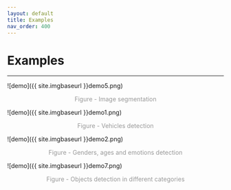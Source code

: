```yaml
---
layout: default
title: Examples
nav_order: 400
---
```


# Examples

---

![demo]({{ site.imgbaseurl }}demo5.png)
<center>
<div style="display: inline-block;color: #999;">Figure - Image segmentation</div>
</center>


![demo]({{ site.imgbaseurl }}demo1.png)
<center>
<div style="display: inline-block;color: #999;">Figure - Vehicles detection</div>
</center>


![demo]({{ site.imgbaseurl }}demo2.png)
<center>
<div style="display: inline-block;color: #999;">Figure - Genders, ages and emotions detection</div>
</center>


![demo]({{ site.imgbaseurl }}demo7.png)
<center>
<div style="display: inline-block;color: #999;">Figure - Objects detection in different categories</div>
</center>
